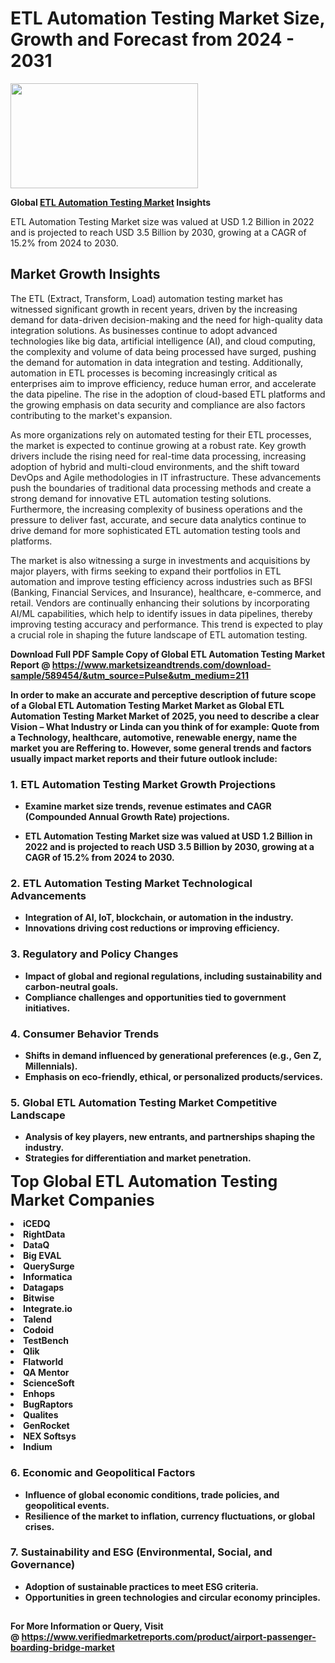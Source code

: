 <H1>ETL Automation Testing Market Size, Growth and Forecast from 2024 - 2031</H1><img class="aligncenter size-medium wp-image-584254" src="https://thirdeyenews.in/wp-content/uploads/2024/09/Global-Market-Research-300x168.jpeg" alt="" width="300" height="168" /><p><strong>Global&nbsp;<a href="https://www.marketsizeandtrends.com/download-sample/589454/&amp;utm_source=Pulse&amp;utm_medium=211">ETL Automation Testing Market</a> Insights</strong></p><p>ETL Automation Testing Market size was valued at USD 1.2 Billion in 2022 and is projected to reach USD 3.5 Billion by 2030, growing at a CAGR of 15.2% from 2024 to 2030.</p><p><h2>Market Growth Insights</h2> <p>The ETL (Extract, Transform, Load) automation testing market has witnessed significant growth in recent years, driven by the increasing demand for data-driven decision-making and the need for high-quality data integration solutions. As businesses continue to adopt advanced technologies like big data, artificial intelligence (AI), and cloud computing, the complexity and volume of data being processed have surged, pushing the demand for automation in data integration and testing. Additionally, automation in ETL processes is becoming increasingly critical as enterprises aim to improve efficiency, reduce human error, and accelerate the data pipeline. The rise in the adoption of cloud-based ETL platforms and the growing emphasis on data security and compliance are also factors contributing to the market's expansion.</p> <p><strong></strong></p> <p>As more organizations rely on automated testing for their ETL processes, the market is expected to continue growing at a robust rate. Key growth drivers include the rising need for real-time data processing, increasing adoption of hybrid and multi-cloud environments, and the shift toward DevOps and Agile methodologies in IT infrastructure. These advancements push the boundaries of traditional data processing methods and create a strong demand for innovative ETL automation testing solutions. Furthermore, the increasing complexity of business operations and the pressure to deliver fast, accurate, and secure data analytics continue to drive demand for more sophisticated ETL automation testing tools and platforms.</p> <p>The market is also witnessing a surge in investments and acquisitions by major players, with firms seeking to expand their portfolios in ETL automation and improve testing efficiency across industries such as BFSI (Banking, Financial Services, and Insurance), healthcare, e-commerce, and retail. Vendors are continually enhancing their solutions by incorporating AI/ML capabilities, which help to identify issues in data pipelines, thereby improving testing accuracy and performance. This trend is expected to play a crucial role in shaping the future landscape of ETL automation testing.</p> <p><strong></p><p><span class=""><strong>Download Full PDF Sample Copy of Global ETL Automation Testing Market Report</strong> @ <a href="https://www.marketsizeandtrends.com/download-sample/589454/&amp;utm_source=Pulse&amp;utm_medium=211" target="_blank">https://www.marketsizeandtrends.com/download-sample/589454/&amp;utm_source=Pulse&amp;utm_medium=211</a></span></p><p>In order to make an accurate and perceptive description of future scope of a Global&nbsp;ETL Automation Testing Market Market as Global&nbsp;ETL Automation Testing Market Market of 2025, you need to describe a clear Vision &ndash; What Industry or Linda can you think of for example: Quote from a Technology, healthcare, automotive, renewable energy, name the market you are Reffering to. However, some general trends and factors usually impact market reports and their future outlook include:</p><h3>1.&nbsp;<strong>ETL Automation Testing Market Growth Projections</strong></h3><ul><li>Examine market size trends, revenue estimates and CAGR (Compounded Annual Growth Rate) projections.</li><li><p>ETL Automation Testing Market size was valued at USD 1.2 Billion in 2022 and is projected to reach USD 3.5 Billion by 2030, growing at a CAGR of 15.2% from 2024 to 2030.</p></li></ul><h3>2.&nbsp;<strong>ETL Automation Testing Market Technological Advancements</strong></h3><ul><li>Integration of AI, IoT, blockchain, or automation in the industry.</li><li>Innovations driving cost reductions or improving efficiency.</li></ul><h3>3.&nbsp;<strong>Regulatory and Policy Changes</strong></h3><ul><li>Impact of global and regional regulations, including sustainability and carbon-neutral goals.</li><li>Compliance challenges and opportunities tied to government initiatives.</li></ul><h3>4.&nbsp;<strong>Consumer Behavior Trends</strong></h3><ul><li>Shifts in demand influenced by generational preferences (e.g., Gen Z, Millennials).</li><li>Emphasis on eco-friendly, ethical, or personalized products/services.</li></ul><h3>5.&nbsp;<strong>Global ETL Automation Testing Market Competitive Landscape</strong></h3><ul><li>Analysis of key players, new entrants, and partnerships shaping the industry.</li><li>Strategies for differentiation and market penetration.</li></ul><p data-pm-slice="1 1 []"><span style="color: inherit; font-family: inherit; font-size: 25px;">Top Global ETL Automation Testing Market Companies</span></p><div class="" data-test-id=""><p><li>iCEDQ</li><li> RightData</li><li> DataQ</li><li> Big EVAL</li><li> QuerySurge</li><li> Informatica</li><li> Datagaps</li><li> Bitwise</li><li> Integrate.io</li><li> Talend</li><li> Codoid</li><li> TestBench</li><li> Qlik</li><li> Flatworld</li><li> QA Mentor</li><li> ScienceSoft</li><li> Enhops</li><li> BugRaptors</li><li> Qualites</li><li> GenRocket</li><li> NEX Softsys</li><li> Indium</li></p></div><h3>6.&nbsp;<strong>Economic and Geopolitical Factors</strong></h3><ul><li>Influence of global economic conditions, trade policies, and geopolitical events.</li><li>Resilience of the market to inflation, currency fluctuations, or global crises.</li></ul><h3>7.&nbsp;<strong>Sustainability and ESG (Environmental, Social, and Governance)</strong></h3><ul><li>Adoption of sustainable practices to meet ESG criteria.</li><li>Opportunities in green technologies and circular economy principles.</li></ul><h2><strong style="font-size: 14px;">For More Information or Query, Visit @&nbsp;</strong><a style="background-color: #ffffff; font-size: 14px;" href="https://www.marketsizeandtrends.com/report/etl-automation-testing-market/" target="_blank">https://www.verifiedmarketreports.com/product/airport-passenger-boarding-bridge-market</a></h2>
